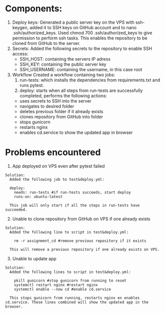 # Components:

  1. Deploy keys:
      Generated a public server key on the VPS with ssh-keygen, added it to SSH keys on GitHub account and to nano .ssh/authorized_keys. Used chmod 700 .ssh/authorized_keys to           give permission to perform ssh tasks. This enables the repository to be cloned from GitHub to the server.  
  3. Secrets:
      Added the following secrets to the repository to enable SSH access: 
      - SSH_HOST: containing the servers IP adress
      - SSH_KEY: containing the public server key
      - SSH_USERNAME: containing the username, in this case root
  3. Workflow
      Created a workflow containing two jobs: 
      1. run-tests: which installs the dependencies from requirements.txt and runs pytest.
      2. deploy: starts when all steps from run-tests are successfully completed, performs the following actions:
        - uses secrets to SSH into the server 
        - navigates to desired folder
        - deletes previous folder if it already exists    
        - clones repository from GitHub into folder
        - stops gunicorn
        - restarts nginx
        - enables cd.service to show the updated app in browser    


# Problems encountered

  1. App deployed on VPS even after pytest failed
  
    Solution:
      Added the following job to test&deploy.yml:
  
      deploy:
        needs: run-tests #if run-tests succeeds, start deploy
        runs-on: ubuntu-latest
  
      This job will only start if all the steps in run-tests have succeeded.
  
  2. Unable to clone repository from GitHub on VPS if one already exists
  
    Solution:
      Added the following line to script in test&deploy.yml: 
      
        rm -r assignment_cd #remove previous repository if it exists
   
      This will remove a previous repository if one already exists on VPS.
   
  3. Unable to update app
 
    Solution:
      Added the following lines to script in test&deploy.yml:
      
        pkill gunicorn #stop gunicorn from running to reset
        systemctl restart nginx #restart nginx
        systemctl enable --now cd #enable cd.service
        
      This stops gunicorn from running, restarts nginx en enables cd.service. These lines combined will show the updated app in the browser.
      
      
